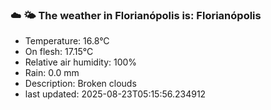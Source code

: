 ### ☁️ 🌤️  The weather in Florianópolis is: Florianópolis

- Temperature: 16.8°C
- On flesh: 17.15°C
- Relative air humidity: 100%
- Rain: 0.0 mm
- Description: Broken clouds
- last updated: 2025-08-23T05:15:56.234912
